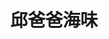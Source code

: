 ---
title: "邱爸爸海味"
description: "邱爸爸海味"
layout: shop
keywords:
  - 美食競賽
  - 台灣美食
  - 美食精選
datePublished: "2025-06-30"
dateModified: "2025-07-03"
city: "台東縣"
district: "長濱鄉"
address: "台東縣長濱鄉10之1號"
phone: "089801432"
geo: "23.243997774507985, 121.41648646516678"
google_map: "https://maps.app.goo.gl/ZUF3ousv9tSUXHyi8"
footinder: "https://footinder.com.tw/%E5%8F%B0%E6%9D%B1%E7%B8%A3%E9%95%B7%E6%BF%B1%E9%84%89/5699/"
official: ""
award:
  - name: "500盤"
    year: "2024"
    entries:
      - dishes:
          - "當季海鮮"

---